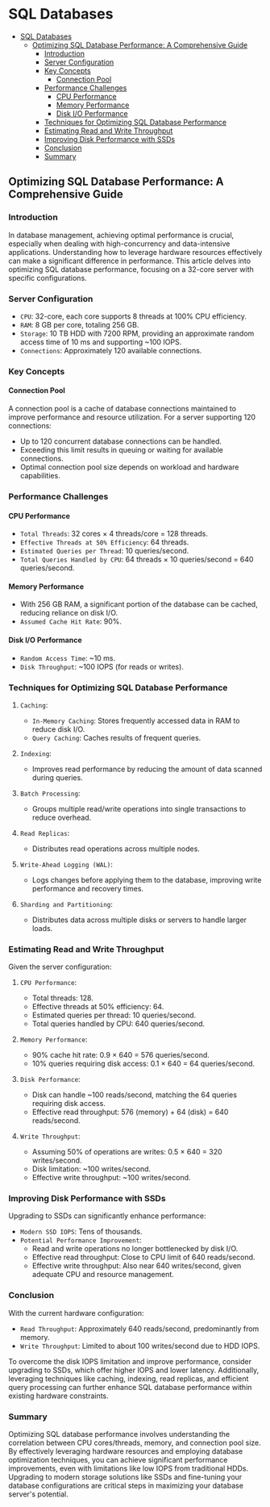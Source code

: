 # SQL Databases

- [SQL Databases](#sql-databases)
  - [Optimizing SQL Database Performance: A Comprehensive Guide](#optimizing-sql-database-performance-a-comprehensive-guide)
    - [Introduction](#introduction)
    - [Server Configuration](#server-configuration)
    - [Key Concepts](#key-concepts)
      - [Connection Pool](#connection-pool)
    - [Performance Challenges](#performance-challenges)
      - [CPU Performance](#cpu-performance)
      - [Memory Performance](#memory-performance)
      - [Disk I/O Performance](#disk-io-performance)
    - [Techniques for Optimizing SQL Database Performance](#techniques-for-optimizing-sql-database-performance)
    - [Estimating Read and Write Throughput](#estimating-read-and-write-throughput)
    - [Improving Disk Performance with SSDs](#improving-disk-performance-with-ssds)
    - [Conclusion](#conclusion)
    - [Summary](#summary)

## Optimizing SQL Database Performance: A Comprehensive Guide

### Introduction

In database management, achieving optimal performance is crucial, especially when dealing with high-concurrency and data-intensive applications. Understanding how to leverage hardware resources effectively can make a significant difference in performance. This article delves into optimizing SQL database performance, focusing on a 32-core server with specific configurations.

### Server Configuration

- `CPU`: 32-core, each core supports 8 threads at 100% CPU efficiency.
- `RAM`: 8 GB per core, totaling 256 GB.
- `Storage`: 10 TB HDD with 7200 RPM, providing an approximate random access time of 10 ms and supporting ~100 IOPS.
- `Connections`: Approximately 120 available connections.

### Key Concepts

#### Connection Pool

A connection pool is a cache of database connections maintained to improve performance and resource utilization. For a server supporting 120 connections:

- Up to 120 concurrent database connections can be handled.
- Exceeding this limit results in queuing or waiting for available connections.
- Optimal connection pool size depends on workload and hardware capabilities.

### Performance Challenges

#### CPU Performance

- `Total Threads`: 32 cores × 4 threads/core = 128 threads.
- `Effective Threads at 50% Efficiency`: 64 threads.
- `Estimated Queries per Thread`: 10 queries/second.
- `Total Queries Handled by CPU`: 64 threads × 10 queries/second = 640 queries/second.

#### Memory Performance

- With 256 GB RAM, a significant portion of the database can be cached, reducing reliance on disk I/O.
- `Assumed Cache Hit Rate`: 90%.

#### Disk I/O Performance

- `Random Access Time`: ~10 ms.
- `Disk Throughput`: ~100 IOPS (for reads or writes).

### Techniques for Optimizing SQL Database Performance

1. `Caching`:
   - `In-Memory Caching`: Stores frequently accessed data in RAM to reduce disk I/O.
   - `Query Caching`: Caches results of frequent queries.

2. `Indexing`:
   - Improves read performance by reducing the amount of data scanned during queries.

3. `Batch Processing`:
   - Groups multiple read/write operations into single transactions to reduce overhead.

4. `Read Replicas`:
   - Distributes read operations across multiple nodes.

5. `Write-Ahead Logging (WAL)`:
   - Logs changes before applying them to the database, improving write performance and recovery times.

6. `Sharding and Partitioning`:
   - Distributes data across multiple disks or servers to handle larger loads.

### Estimating Read and Write Throughput

Given the server configuration:

1. `CPU Performance`:
   - Total threads: 128.
   - Effective threads at 50% efficiency: 64.
   - Estimated queries per thread: 10 queries/second.
   - Total queries handled by CPU: 640 queries/second.

2. `Memory Performance`:
   - 90% cache hit rate: 0.9 × 640 = 576 queries/second.
   - 10% queries requiring disk access: 0.1 × 640 = 64 queries/second.

3. `Disk Performance`:
   - Disk can handle ~100 reads/second, matching the 64 queries requiring disk access.
   - Effective read throughput: 576 (memory) + 64 (disk) = 640 reads/second.

4. `Write Throughput`:
   - Assuming 50% of operations are writes: 0.5 × 640 = 320 writes/second.
   - Disk limitation: ~100 writes/second.
   - Effective write throughput: ~100 writes/second.

### Improving Disk Performance with SSDs

Upgrading to SSDs can significantly enhance performance:

- `Modern SSD IOPS`: Tens of thousands.
- `Potential Performance Improvement`:
  - Read and write operations no longer bottlenecked by disk I/O.
  - Effective read throughput: Close to CPU limit of 640 reads/second.
  - Effective write throughput: Also near 640 writes/second, given adequate CPU and resource management.

### Conclusion

With the current hardware configuration:

- `Read Throughput`: Approximately 640 reads/second, predominantly from memory.
- `Write Throughput`: Limited to about 100 writes/second due to HDD IOPS.

To overcome the disk IOPS limitation and improve performance, consider upgrading to SSDs, which offer higher IOPS and lower latency. Additionally, leveraging techniques like caching, indexing, read replicas, and efficient query processing can further enhance SQL database performance within existing hardware constraints.

### Summary

Optimizing SQL database performance involves understanding the correlation between CPU cores/threads, memory, and connection pool size. By effectively leveraging hardware resources and employing database optimization techniques, you can achieve significant performance improvements, even with limitations like low IOPS from traditional HDDs. Upgrading to modern storage solutions like SSDs and fine-tuning your database configurations are critical steps in maximizing your database server's potential.
